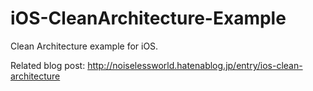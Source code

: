 # iOS-CleanArchitecture-Example
Clean Architecture example for iOS.

Related blog post:
http://noiselessworld.hatenablog.jp/entry/ios-clean-architecture
